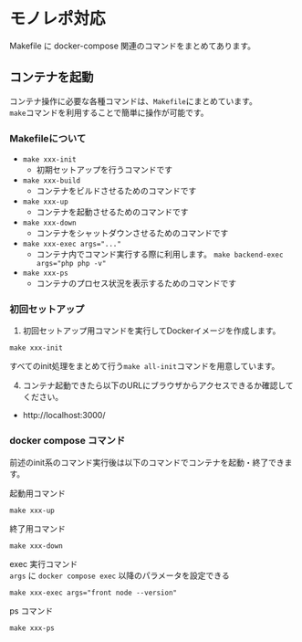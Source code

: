 # モノレポ対応
Makefile に docker-compose 関連のコマンドをまとめてあります。

## コンテナを起動
コンテナ操作に必要な各種コマンドは、`Makefile`にまとめています。<br />
`make`コマンドを利用することで簡単に操作が可能です。

### Makefileについて
- `make xxx-init`
  - 初期セットアップを行うコマンドです
- `make xxx-build`
  - コンテナをビルドさせるためのコマンドです
- `make xxx-up`
  - コンテナを起動させるためのコマンドです
- `make xxx-down`
  - コンテナをシャットダウンさせるためのコマンドです
- `make xxx-exec args="..."`
  - コンテナ内でコマンド実行する際に利用します。
    `make backend-exec args="php php -v"`
- `make xxx-ps`
  - コンテナのプロセス状況を表示するためのコマンドです

### 初回セットアップ
1. 初回セットアップ用コマンドを実行してDockerイメージを作成します。
```
make xxx-init
```
すべてのinit処理をまとめて行う`make all-init`コマンドを用意しています。

4. コンテナ起動できたら以下のURLにブラウザからアクセスできるか確認してください。
- http://localhost:3000/

### docker compose コマンド

前述のinit系のコマンド実行後は以下のコマンドでコンテナを起動・終了できます。

起動用コマンド
```
make xxx-up
```

終了用コマンド
```
make xxx-down
```

exec 実行コマンド<br />
`args` に `docker compose exec` 以降のパラメータを設定できる
```
make xxx-exec args="front node --version"
```

ps コマンド
```
make xxx-ps
```
